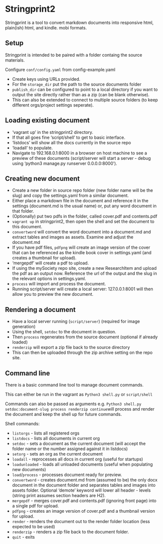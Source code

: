 # Stringprint2

Stringprint is a tool to convert markdown documents into responsive html, plain(ish) html, and kindle. mobi formats. 


## Setup

Stringprint is intended to be paired with a folder containg the source materials.

Configure `conf/config.yaml` from config-example.yaml

- Create keys using URLs provided. 
- For the `storage_dir` put the path to the source documents folder
- `publish_dir` can be configured to point to a local directory if you want to output the site directly rather than as a zip (can be blank otherwise). 
- This can also be extended to connect to multiple source folders (to keep different orgs/project settings seperate). 

## Loading existing document

- ‘vagrant up’ in the stringprint2 directory. 
- If that all goes fine ‘script/shell’ to get to basic interface.
- ‘listdocs’ will show all the docs currently in the source repo
- ‘loadall’ to populate. 
- Navigate to 192.168.0.1:8000 in a browser on host machine to see a preview of these documents (script/server will start a server - debug using ‘python3 manage.py runserver 0.0.0.0:8000’). 

## Creating new document

- Create a new folder in source repo folder (new folder name will be the slug) and copy the settings.yaml from a similar document. 
- Either place a markdown file in the document and reference it in the settings (document.md is the usual name) or, put any word document in that folder.
- (Optionally) put two pdfs in the folder, called cover.pdf and contents.pdf
- `vagrant up` in stringprint2, then open the shell and set the document to this document. 
- `convertword` will convert the word document into a document.md and extract tables and images as assets. Examine and adjust the document.md
- If you have pdf files, `pdfpng` will create an image version of the cover that can be referenced as the kindle book cover in settings.yaml (and creates a thumbnail for upload).
- ‘mergepdf’ will create a pdf to upload.
- If using the mySociety repo site, create a new ResearchItem and upload the pdf as an output now. Reference the url of the output and the slug in the relevant options in settings.yaml. 
- `process` will import and process the document. 
- Running script/server will create a local server: 127.0.0.1:8001 will then allow you to preview the new document. 

## Rendering a document
- Have a local server running (`script/server`) (required for image generation)
- Using the shell, `setdoc` to the document in question. 
- Then `process` regenerates from the source document (optional if already loaded)
- `renderzip` will export a zip file back to the source directory
- This can then be uploaded through the zip archive setting on the repo site. 

## Command line

There is a basic command line tool to manage document commands. 

This can either be run in the vagrant as `Python3 shell.py` or `script/shell`

Commands can also be passed as arguments e.g. `Python3 shell.py setdoc:document-slug process renderzip continue`will process and render the document and keep the shell up for future commands.

Shell commands:

- `listorgs` - lists all registered orgs
- `listdocs` - lists all documents in current org
- `setdoc` - sets a document as the current document (will accept the folder name or the number assigned against it in listdocs)
- `setorg` - sets an org as the current document
- `loadall` - reprocesses all docs in current org (useful for startups)
- `loadunloaded` - loads all unloaded documents (useful when populating new documents)
- `load`/`process` - processes document ready for preview. 
- `convertword` - creates document.md from (assumed to be) the only docx document in the document folder and separates tables and images into assets folder. Optional ‘demote’ keyword will lower all header - levels (string print assumes section headers are H2). 
- `mergepdf` - merges cover.pdf and contents.pdf (ignoring front page) into a single pdf for upload. 
- `pdfpng` - creates an image version of cover.pdf and a thumbnail version for upload. 
- `render` - renders the document out to the render folder location (less expected to be used)
- `renderzip` - renders a zip file back to the document folder. 
- `quit` - exits
